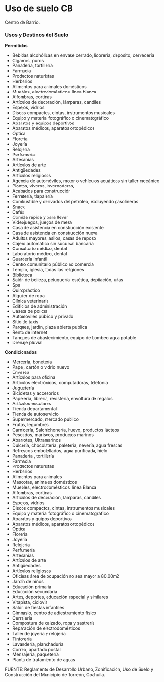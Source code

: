 ﻿
# Uso de suelo CB

Centro de Barrio.

### Usos y Destinos del Suelo

**Permitidos**

* Bebidas alcohólicas en envase cerrado, licorería, deposito, cervecería
* Cigarros, puros
* Panadería, tortillería
* Farmacia
* Productos naturistas
* Herbarios
* Alimentos para animales domésticos
* Muebles, electrodomésticos, línea blanca
* Alfombras, cortinas
* Artículos de decoración, lámparas, candiles
* Espejos, vidrios
* Discos compactos, cintas, instrumentos musicales
* Equipo y material fotográfico o cinematográfico
* Aparatos y equipos deportivos
* Aparatos médicos, aparatos ortopédicos
* Óptica
* Florería
* Joyería
* Relojería
* Perfumería
* Artesanías
* Artículos de arte
* Antigüedades
* Artículos religiosos
* Agencia de automóviles, motor o vehículos acuáticos sin taller mecánico
* Plantas, viveros, invernaderos,
* Acabados para construcción
* Ferretería, tlapalería
* Combustible y derivados del petróleo, excluyendo gasolineras
* Snack
* Cafés
* Comida rápida y para llevar
* Videojuegos, juegos de mesa
* Casa de asistencia en construcción existente
* Casa de asistencia en construcción nueva
* Adultos mayores, asilos, casas de reposo
* Cajero automático sin sucursal bancaria
* Consultorio médico, dental
* Laboratorio médico, dental
* Guardería infantil
* Centro comunitario público no comercial
* Templo, iglesia, todas las religiones
* Biblioteca
* Salón de belleza, peluquería, estética, depilación, uñas
* Spa
* Quiropráctico
* Alquiler de ropa
* Clínica veterinaria
* Edificios de administración
* Caseta de policía
* Automóviles público y privado
* Sitio de taxis
* Parques, jardín, plaza abierta publica
* Renta de internet
* Tanques de abastecimiento, equipo de bombeo agua potable
* Drenaje pluvial

**Condicionados**

* Mercería, bonetería
* Papel, cartón o vidrio nuevo
* Envases
* Artículos para oficina
* Artículos electrónicos, computadoras, telefonía
* Juguetería
* Bicicletas y accesorios
* Papelería, librería, revistería, envoltura de regalos
* Artículos escolares
* Tienda departamental
* Tienda de autoservicio
* Supermercado, mercado publico
* Frutas, legumbres
* Carnicería, Salchichonería, huevo, productos lácteos
* Pescados, mariscos, productos marinos
* Abarrotes, Ultramarinos
* Dulcería, chocolatería, paletería, nevería, agua frescas
* Refrescos embotellados, agua purificada, hielo
* Panadería , tortillería
* Farmacia
* Productos naturistas
* Herbarios
* Alimentos para animales
* Mascotas, animales domésticos
* Muebles, electrodomésticos, línea Blanca
* Alfombras, cortinas
* Artículos de decoración, lámparas, candiles
* Espejos, vidrios
* Discos compactos, cintas, instrumentos musicales
* Equipo y material fotográfico o cinematográfico
* Aparatos y quipos deportivos
* Aparatos médicos, aparatos ortopédicos
* Óptica
* Florería
* Joyería
* Relojería
* Perfumería
* Artesanías
* Artículos de arte
* Antigüedades
* Artículos religiosos
* Oficinas área de ocupación no sea mayor a 80.00m2
* Jardín de niños
* Educación primaria
* Educación secundaria
* Artes, deportes, educación especial y similares
* Vitapista, ciclovia
* Salón de fiestas infantiles
* Gimnasio, centro de adiestramiento físico
* Cerrajería
* Compostura de calzado, ropa y sastrería
* Reparación de electrodomésticos
* Taller de joyería y relojería
* Tintorería
* Lavandería, planchaduría
* Correo, apartado postal
* Mensajería, paquetería
* Planta de tratamiento de aguas

FUENTE: Reglamento de Desarrollo Urbano, Zonificación, Uso de Suelo y Construcción del Municipio de Torreón, Coahuila.
